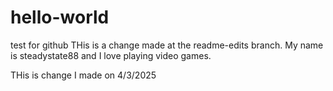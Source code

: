 # hello-world
test for github
THis is a change made at the readme-edits branch.
My name is steadystate88 and I love playing video games.

THis is change I made on 4/3/2025
